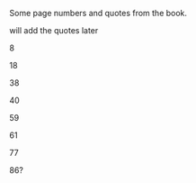 
Some page numbers and quotes from the book.

will add the quotes later

8


18


38

40




59



61



77



86?


